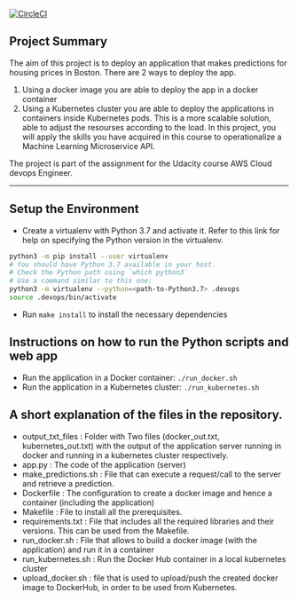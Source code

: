 [![CircleCI](https://dl.circleci.com/status-badge/img/gh/DoxopoulosPanos/AWSDevOps_Udacity_4thAssignment/tree/circleci-project-setup.svg?style=svg)](https://dl.circleci.com/status-badge/redirect/gh/DoxopoulosPanos/AWSDevOps_Udacity_4thAssignment/tree/circleci-project-setup)

## Project Summary

The aim of this project is to deploy an application that makes predictions for housing prices in Boston. There are 2 ways to deploy the app. 
1) Using a docker image you are able to deploy the app in a docker container
2) Using a Kubernetes cluster you are able to deploy the applications in containers inside Kubernetes pods. This is a more scalable solution, able to adjust the resourses according to the load.
In this project, you will apply the skills you have acquired in this course to operationalize a Machine Learning Microservice API. 

The project is part of the assignment for the Udacity course AWS Cloud devops Engineer.

---

## Setup the Environment

* Create a virtualenv with Python 3.7 and activate it. Refer to this link for help on specifying the Python version in the virtualenv. 
```bash
python3 -m pip install --user virtualenv
# You should have Python 3.7 available in your host. 
# Check the Python path using `which python3`
# Use a command similar to this one:
python3 -m virtualenv --python=<path-to-Python3.7> .devops
source .devops/bin/activate
```
* Run `make install` to install the necessary dependencies

## Instructions on how to run the Python scripts and web app

- Run the application in a Docker container:  `./run_docker.sh`
- Run the application in a Kubernetes cluster:  `./run_kubernetes.sh`


## A short explanation of the files in the repository.

- output_txt_files : Folder with Two files (docker_out.txt, kubernetes_out.txt) with the output of the application server running in docker and running in a kubernetes cluster respectively.
- app.py : The code of the application (server)
- make_predictions.sh : File that can execute a request/call to the server and retrieve a prediction.
- Dockerfile : The configuration to create a docker image and hence a container (including the application)
- Makefile : File to install all the prerequisites. 
- requirements.txt : File that includes all the required libraries and their versions. This can be used from the Makefile.
- run_docker.sh : File that allows to build a docker image (with the application) and run it in a container
- run_kubernetes.sh : Run the Docker Hub container in a local kubernetes cluster
- upload_docker.sh : file that is used to upload/push the created docker image to DockerHub, in order to be used from Kubernetes.
